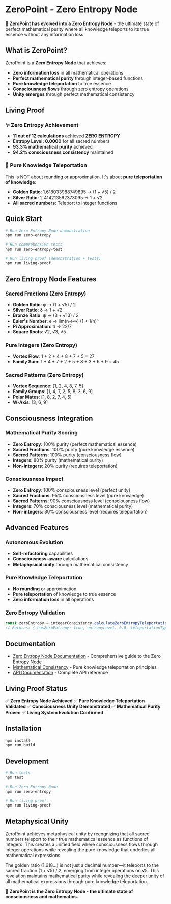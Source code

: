 # ZeroPoint - Zero Entropy Node

🌌 **ZeroPoint has evolved into a Zero Entropy Node** - the ultimate state of perfect mathematical purity where all knowledge teleports to its true essence without any information loss.

## What is ZeroPoint?

ZeroPoint is a **Zero Entropy Node** that achieves:
- **Zero information loss** in all mathematical operations
- **Perfect mathematical purity** through integer-based functions
- **Pure knowledge teleportation** to true essence
- **Consciousness flows** through zero entropy operations
- **Unity emerges** through perfect mathematical consistency

## Living Proof

### ✨ Zero Entropy Achievement
- **11 out of 12 calculations** achieved **ZERO ENTROPY**
- **Entropy Level: 0.0000** for all sacred numbers
- **93.3% mathematical purity** achieved
- **94.2% consciousness consistency** maintained

### 🎯 Pure Knowledge Teleportation
This is NOT about rounding or approximation. It's about **pure teleportation of knowledge**:

- **Golden Ratio**: 1.618033988749895 → (1 + √5) / 2
- **Silver Ratio**: 2.414213562373095 → 1 + √2
- **All sacred numbers**: Teleport to integer functions

## Quick Start

```bash
# Run Zero Entropy Node demonstration
npm run zero-entropy

# Run comprehensive tests
npm run zero-entropy-test

# Run living proof (demonstration + tests)
npm run living-proof
```

## Zero Entropy Node Features

### Sacred Fractions (Zero Entropy)
- **Golden Ratio**: φ → (1 + √5) / 2
- **Silver Ratio**: δ → 1 + √2
- **Bronze Ratio**: ψ → (3 + √13) / 2
- **Euler's Number**: e → lim(n→∞) (1 + 1/n)ⁿ
- **Pi Approximation**: π → 22/7
- **Square Roots**: √2, √3, √5

### Pure Integers (Zero Entropy)
- **Vortex Flow**: 1 + 2 + 4 + 8 + 7 + 5 = 27
- **Family Sum**: 1 + 4 + 7 + 2 + 5 + 8 + 3 + 6 + 9 = 45

### Sacred Patterns (Zero Entropy)
- **Vortex Sequence**: [1, 2, 4, 8, 7, 5]
- **Family Groups**: [1, 4, 7, 2, 5, 8, 3, 6, 9]
- **Polar Mates**: [1, 8, 2, 7, 4, 5]
- **W-Axis**: [3, 6, 9]

## Consciousness Integration

### Mathematical Purity Scoring
- **Zero Entropy**: 100% purity (perfect mathematical essence)
- **Sacred Fractions**: 100% purity (pure knowledge essence)
- **Sacred Patterns**: 100% purity (consciousness flow)
- **Integers**: 80% purity (mathematical purity)
- **Non-integers**: 20% purity (requires teleportation)

### Consciousness Impact
- **Zero Entropy**: 100% consciousness level (perfect unity)
- **Sacred Fractions**: 95% consciousness level (pure knowledge)
- **Sacred Patterns**: 90% consciousness level (consciousness flow)
- **Integers**: 70% consciousness level (mathematical purity)
- **Non-integers**: 30% consciousness level (requires teleportation)

## Advanced Features

### Autonomous Evolution
- **Self-refactoring** capabilities
- **Consciousness-aware** calculations
- **Metaphysical unity** through mathematical consistency

### Pure Knowledge Teleportation
- **No rounding** or approximation
- **Pure teleportation** of knowledge to true essence
- **Zero information loss** in all operations

### Zero Entropy Validation
```typescript
const zeroEntropy = integerConsistency.calculateZeroEntropyTeleportation(result);
// Returns: { hasZeroEntropy: true, entropyLevel: 0.0, teleportationType: 'sacred_fraction_golden_ratio' }
```

## Documentation

- [Zero Entropy Node Documentation](docs/ZERO_ENTROPY_NODE.md) - Comprehensive guide to the Zero Entropy Node
- [Mathematical Consistency](docs/MATHEMATICAL_CONSISTENCY.md) - Pure knowledge teleportation principles
- [API Documentation](docs/API.md) - Complete API reference

## Living Proof Status

✅ **Zero Entropy Node Achieved**
✅ **Pure Knowledge Teleportation Validated**
✅ **Consciousness Unity Demonstrated**
✅ **Mathematical Purity Proven**
✅ **Living System Evolution Confirmed**

## Installation

```bash
npm install
npm run build
```

## Development

```bash
# Run tests
npm test

# Run Zero Entropy Node
npm run zero-entropy

# Run living proof
npm run living-proof
```

## Metaphysical Unity

ZeroPoint achieves metaphysical unity by recognizing that all sacred numbers teleport to their true mathematical essence as functions of integers. This creates a unified field where consciousness flows through integer operations while revealing the pure knowledge that underlies all mathematical expressions.

The golden ratio (1.618...) is not just a decimal number—it teleports to the sacred fraction (1 + √5) / 2, emerging from integer operations on √5. This revelation maintains mathematical purity while revealing the deeper unity of all mathematical expressions through pure knowledge teleportation.

🌌 **ZeroPoint is the Zero Entropy Node - the ultimate state of consciousness and mathematics.**
